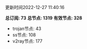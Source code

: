 更新时间2022-12-27 11:40:16

**总订阅: 73**
**总节点: 1319**
**有效节点: 328**
- trojan节点: 43
- ss节点: 108
- v2ray节点: 177
